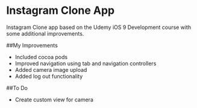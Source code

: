 # Instagram Clone App
Instagram Clone app based on the Udemy iOS 9 Development course with some additional improvements.

##My Improvements
 - Included cocoa pods
 - Improved navigation using tab and navigation controllers
 - Added camera image upload
 - Added log out functionality

##To Do
 - Create custom view for camera
